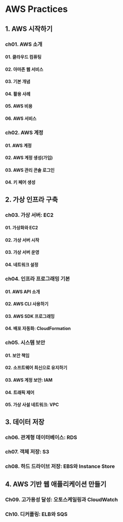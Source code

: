 # AWS Practices



## 1\. AWS 시작하기

### ch01. AWS 소개
#### 01\. 클라우드 컴퓨팅
#### 02\. 아마존 웹 서비스
#### 03\. 기본 개념
#### 04\. 활용 사례
#### 05\. AWS 비용
#### 06\. AWS 서비스

### ch02. AWS 계정
#### 01\. AWS 계정
#### 02\. AWS 계정 생성(가입)
#### 03\. AWS 관리 콘솔 로그인
#### 04\. 키 페어 생성




## 2\. 가상 인프라 구축

### ch03. 가상 서버: EC2
#### 01\. 가상화와 EC2
#### 02\. 가상 서버 시작
#### 03\. 가상 서버 운영
#### 04\. 네트워크 설정

### ch04. 인프라 프로그래밍 기본
#### 01\. AWS API 소개
#### 02\. AWS CLI 사용하기
#### 03\. AWS SDK 프로그래밍
#### 04\. 배포 자동화: CloudFormation

### ch05. 시스템 보안
#### 01\. 보안 책임
#### 02\. 소프트웨어 최신으로 유지하기
#### 03\. AWS 계정 보안: IAM
#### 04\. 트래픽 제어
#### 05\. 가상 사설 네트워크: VPC



## 3\. 데이터 저장

### ch06. 관계형 데이터베이스: RDS
### ch07. 객체 저장: S3
### ch08. 하드 드라이브 저장: EBS와 Instance Store



## 4\. AWS 기반 웹 애플리케이션 만들기

### Ch09. 고가용성 달성: 오토스케일링과 CloudWatch
### Ch10. 디커플링: ELB와 SQS